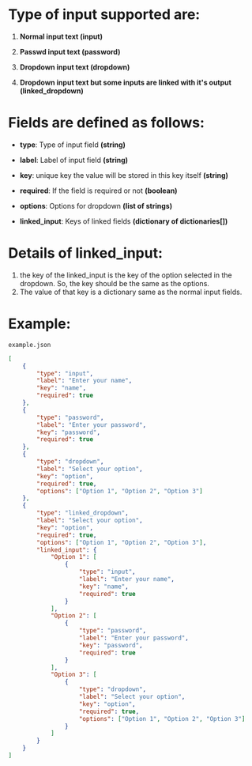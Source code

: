 # Type of input supported are:
1. **Normal input text (input)**

2. **Passwd input text (password)**

3. **Dropdown input text (dropdown)**

4. **Dropdown input text but some inputs are linked with it's output (linked_dropdown)**

# Fields are defined as follows:
* **type**: Type of input field **(string)**

* **label**: Label of input field **(string)**

* **key**: unique key the value will be stored in this key itself **(string)**

* **required**: If the field is required or not **(boolean)**

* **options**: Options for dropdown **(list of strings)**

* **linked_input**: Keys of linked fields **(dictionary of dictionaries[])**


# Details of linked_input:
1. the key of the linked_input is the key of the option selected in the dropdown. So, the key should be the same as the options.
2. The value of that key is a dictionary same as the normal input fields. 

# Example:
`example.json`
```json
[
    {
        "type": "input",
        "label": "Enter your name",
        "key": "name",
        "required": true
    },
    {
        "type": "password",
        "label": "Enter your password",
        "key": "password",
        "required": true
    },
    {
        "type": "dropdown",
        "label": "Select your option",
        "key": "option",
        "required": true,
        "options": ["Option 1", "Option 2", "Option 3"]
    },
    {
        "type": "linked_dropdown",
        "label": "Select your option",
        "key": "option",
        "required": true,
        "options": ["Option 1", "Option 2", "Option 3"],
        "linked_input": {
            "Option 1": [
                {
                    "type": "input",
                    "label": "Enter your name",
                    "key": "name",
                    "required": true
                }
            ],
            "Option 2": [
                {
                    "type": "password",
                    "label": "Enter your password",
                    "key": "password",
                    "required": true
                }
            ],
            "Option 3": [
                {
                    "type": "dropdown",
                    "label": "Select your option",
                    "key": "option",
                    "required": true,
                    "options": ["Option 1", "Option 2", "Option 3"]
                }
            ]
        }
    }
]
```
